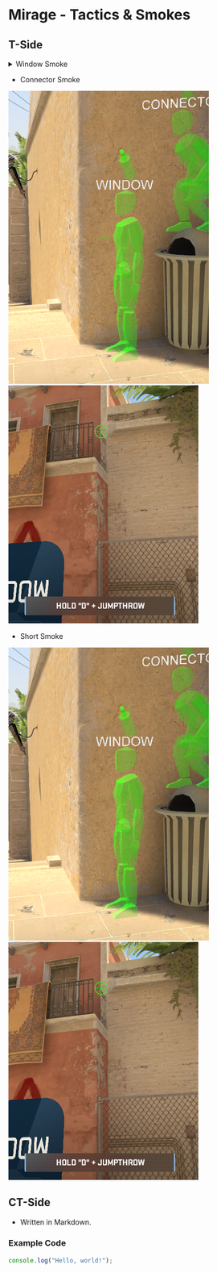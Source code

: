 # Mirage - Tactics & Smokes

## T-Side
<details>
  <summary>Window Smoke</summary>
  
  ### Heading
  1. Stand in front of Trashcan
  2. Look at corner of balcony
     
<img title="a title" alt="Alt text" src="/assets/de_mirage_window_pos.png"> <img title="a title" alt="Alt text" src="/assets/de_mirage_window_pov.png">


</details>


- Connector Smoke
 
<img title="a title" alt="Alt text" src="/assets/de_mirage_window_pos.png"> <img title="a title" alt="Alt text" src="/assets/de_mirage_window_pov.png">

- Short Smoke
 
<img title="a title" alt="Alt text" src="/assets/de_mirage_window_pos.png"> <img title="a title" alt="Alt text" src="/assets/de_mirage_window_pov.png">
  
## CT-Side
- Written in Markdown.

### Example Code
```javascript
console.log("Hello, world!");

